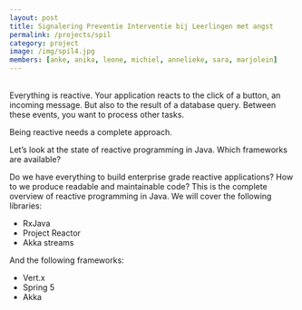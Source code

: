 ```yaml
---
layout: post
title: Signalering Preventie Interventie bij Leerlingen met angst
permalink: /projects/spil
category: project
image: /img/spil4.jpg
members: [anke, anika, leone, michiel, annelieke, sara, marjolein]
---
```


<br>
Everything is reactive. Your application reacts to the click of a button, an incoming message. But also to the result of a database query. Between these events, you want to process other tasks.

Being reactive needs a complete approach.

Let’s look at the state of reactive programming in Java. Which frameworks are available?

Do we have everything to build enterprise grade reactive applications? How to we produce readable and maintainable code? This is the complete overview of reactive programming in Java. We will cover the following libraries:

- RxJava
- Project Reactor
- Akka streams

And the following frameworks:

- Vert.x
- Spring 5
- Akka

<br>
